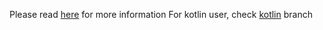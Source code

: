 Please read [here](https://github.com/qiscus/qiscus-sdk-android/blob/master/README.md) for more information
For kotlin user, check [kotlin](https://github.com/qiscus/qiscus-sdk-android-sample/tree/kotlin) branch
